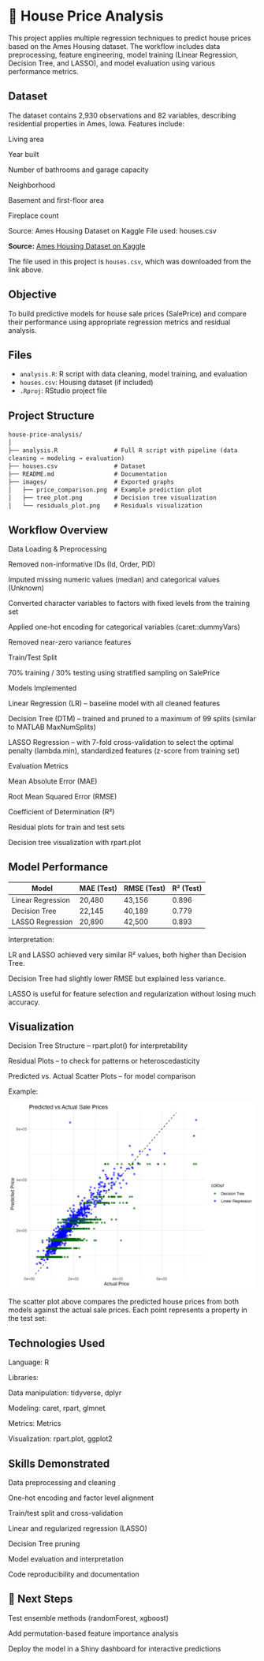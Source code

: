 # 🏡 House Price Analysis

This project applies multiple regression techniques to predict house prices based on the Ames Housing dataset.
The workflow includes data preprocessing, feature engineering, model training (Linear Regression, Decision Tree, and LASSO), and model evaluation using various performance metrics.

## Dataset
The dataset contains 2,930 observations and 82 variables, describing residential properties in Ames, Iowa.
Features include:

Living area

Year built

Number of bathrooms and garage capacity

Neighborhood

Basement and first-floor area

Fireplace count

Source: Ames Housing Dataset on Kaggle
File used: houses.csv

**Source:** [Ames Housing Dataset on Kaggle](https://www.kaggle.com/datasets/prevek18/ames-housing-dataset?resource=download)

The file used in this project is `houses.csv`, which was downloaded from the link above.

## Objective
To build predictive models for house sale prices (SalePrice) and compare their performance using appropriate regression metrics and residual analysis.

## Files
- `analysis.R`: R script with data cleaning, model training, and evaluation
- `houses.csv`: Housing dataset (if included)
- `.Rproj`: RStudio project file

## Project Structure
```
house-price-analysis/
│
├── analysis.R                # Full R script with pipeline (data cleaning → modeling → evaluation)
├── houses.csv                # Dataset
├── README.md                 # Documentation
├── images/                   # Exported graphs
│   ├── price_comparison.png  # Example prediction plot
│   ├── tree_plot.png         # Decision tree visualization
│   └── residuals_plot.png    # Residuals visualization

```

## Workflow Overview
Data Loading & Preprocessing

Removed non-informative IDs (Id, Order, PID)

Imputed missing numeric values (median) and categorical values (Unknown)

Converted character variables to factors with fixed levels from the training set

Applied one-hot encoding for categorical variables (caret::dummyVars)

Removed near-zero variance features

Train/Test Split

70% training / 30% testing using stratified sampling on SalePrice

Models Implemented

Linear Regression (LR) – baseline model with all cleaned features

Decision Tree (DTM) – trained and pruned to a maximum of 99 splits (similar to MATLAB MaxNumSplits)

LASSO Regression – with 7-fold cross-validation to select the optimal penalty (lambda.min), standardized features (z-score from training set)

Evaluation Metrics

Mean Absolute Error (MAE)

Root Mean Squared Error (RMSE)

Coefficient of Determination (R²)

Residual plots for train and test sets

Decision tree visualization with rpart.plot


## Model Performance

| Model             | MAE (Test) | RMSE (Test) | R² (Test) |
| ----------------- | ---------- | ----------- | --------- |
| Linear Regression | 20,480     | 43,156      | 0.896     |
| Decision Tree     | 22,145     | 40,189      | 0.779     |
| LASSO Regression  | 20,890     | 42,500      | 0.893     |


Interpretation:

LR and LASSO achieved very similar R² values, both higher than Decision Tree.

Decision Tree had slightly lower RMSE but explained less variance.

LASSO is useful for feature selection and regularization without losing much accuracy.


## Visualization
Decision Tree Structure – rpart.plot() for interpretability

Residual Plots – to check for patterns or heteroscedasticity

Predicted vs. Actual Scatter Plots – for model comparison

Example:

![Price Comparison](images/price_comparison.png)

The scatter plot above compares the predicted house prices from both models against the actual sale prices. Each point represents a property in the test set:


## Technologies Used
Language: R

Libraries:

Data manipulation: tidyverse, dplyr

Modeling: caret, rpart, glmnet

Metrics: Metrics

Visualization: rpart.plot, ggplot2

## Skills Demonstrated
Data preprocessing and cleaning

One-hot encoding and factor level alignment

Train/test split and cross-validation

Linear and regularized regression (LASSO)

Decision Tree pruning

Model evaluation and interpretation

Code reproducibility and documentation

## 🚀 Next Steps
Test ensemble methods (randomForest, xgboost)

Add permutation-based feature importance analysis

Deploy the model in a Shiny dashboard for interactive predictions
